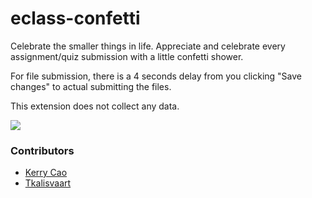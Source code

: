 # eclass-confetti

Celebrate the smaller things in life. Appreciate and celebrate every assignment/quiz submission with a little confetti shower. 

For file submission, there is a 4 seconds delay from you clicking "Save changes" to actual submitting the files. 

This extension does not collect any data.

![](https://cdn.kerrycao.com/images/homepage/projects/eclass-confetti/eclass-confetti-demo.gif)

### Contributors
* [Kerry Cao](https://github.com/yuqian5)
* [Tkalisvaart](https://github.com/Tkalisvaart)
